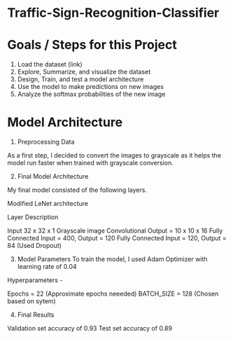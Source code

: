 # Traffic-Sign-Recognition-Classifier

# Goals / Steps for this Project
1. Load the dataset (link)
2. Explore, Summarize, and visualize the dataset
3. Design, Train, and test a model architecture
4. Use the model to make predictions on new images
5. Analyze the softmax probabilities of the new image

# Model Architecture

1. Preprocessing Data

As a first step, I decided to convert the images to grayscale as it helps the model run faster when trained with grayscale conversion.

2. Final Model Architecture

My final model consisted of the following layers.

Modified LeNet architecture

Layer               Description

Input               32 x 32 x 1 Grayscale image
Convolutional       Output = 10 x 10 x 16
Fully Connected     Input = 400, Output = 120
Fully Connected     Input = 120, Output = 84 (Used Dropout)

3. Model Parameters
To train the model, I used Adam Optimizer with learning rate of 0.04

Hyperparameters - 

Epochs = 22 (Approximate epochs neeeded)
BATCH_SIZE = 128 (Chosen based on sytem)

4. Final Results

Validation set accuracy of 0.93
Test set accuracy of 0.89
